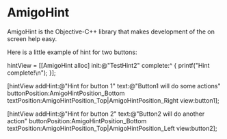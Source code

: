 AmigoHint
=========

AmigoHint is the Objective-C++ library that makes development of the on screen help easy. 

Here is a little example of hint for two buttons:

hintView = [[AmigoHint alloc] init:@"TestHint2" complete:^
{
    printf("Hint complete!\n");
}];

[hintView addHint:@"Hint for button 1"
            text:@"Button1 will do some actions"
            buttonPosition:AmigoHintPosition_Bottom
            textPosition:AmigoHintPosition_Top|AmigoHintPosition_Right
            view:button1];

[hintView addHint:@"Hint for button 2"
            text:@"Button2 will do another action"
            buttonPosition:AmigoHintPosition_Bottom
            textPosition:AmigoHintPosition_Top|AmigoHintPosition_Left
            view:button2];

